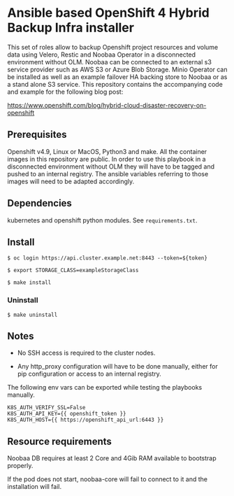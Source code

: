 # Ansible based OpenShift 4 Hybrid Backup Infra installer

This set of roles allow to backup Openshift project resources and volume data using Velero, Restic and Noobaa Operator in a disconnected environment without OLM. Noobaa can be connected to an external s3 service provider such as AWS S3 or Azure Blob Storage.
Minio Operator can be installed as well as an example failover HA backing store to Noobaa or as a stand alone S3 service.
This repository contains the accompanying code and example for the following blog post:

https://www.openshift.com/blog/hybrid-cloud-disaster-recovery-on-openshift

## Prerequisites

Openshift v4.9, Linux or MacOS, Python3 and make.
All the container images in this repository are public. In order to use this playbook in a disconnected environment without OLM they will have to be tagged and pushed to an internal registry. The ansible variables referring to those images will need to be adapted accordingly.

## Dependencies

kubernetes and openshift python modules. See `requirements.txt`.

## Install
```
$ oc login https://api.cluster.example.net:8443 --token=${token}

$ export STORAGE_CLASS=exampleStorageClass

$ make install
```


### Uninstall
```
$ make uninstall
```

## Notes

* No SSH access is required to the cluster nodes.

* Any http_proxy configuration will have to be done manually, either for pip configuration or access to an internal registry.


The following env vars can be exported while testing the playbooks manually.
```
K8S_AUTH_VERIFY_SSL=False
K8S_AUTH_API_KEY={{ openshift_token }}
K8S_AUTH_HOST={{ https://openshift_api_url:6443 }}
```

## Resource requirements

Noobaa DB requires at least 2 Core and 4Gib RAM available to bootstrap properly.

If the pod does not start, noobaa-core will fail to connect to it and the installation will fail.
